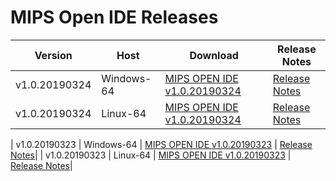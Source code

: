 # MIPS Open IDE Releases

| Version       |  Host         |      Download                                                                          | Release Notes                              |  
| ------------- | ------------- | -------------------------------------------------------------------------------------- |--------------------------------------------|
| v1.0.20190324 | Windows-64    | [MIPS OPEN IDE v1.0.20190324](http://dev-mips-new.pantheonsite.io/resources/download/) | [Release Notes](https://github.com/mips-open-ide/Releases/blob/master/v1.0.20190324%20Release%20Notes)|
| v1.0.20190324 | Linux-64      | [MIPS OPEN IDE v1.0.20190324](http://dev-mips-new.pantheonsite.io/resources/download/) | [Release Notes](https://github.com/mips-open-ide/Releases/blob/master/v1.0.20190324%20Release%20Notes)|

| v1.0.20190323 | Windows-64    | [MIPS OPEN IDE v1.0.20190323](http://dev-mips-new.pantheonsite.io/resources/download/) | [Release Notes](https://github.com/mips-open-ide/Releases/blob/master/v1.0.20190323%20Release%20Notes)|
| v1.0.20190323 | Linux-64      | [MIPS OPEN IDE v1.0.20190323](http://dev-mips-new.pantheonsite.io/resources/download/) | [Release Notes](https://github.com/mips-open-ide/Releases/blob/master/v1.0.20190323%20Release%20Notes)|

